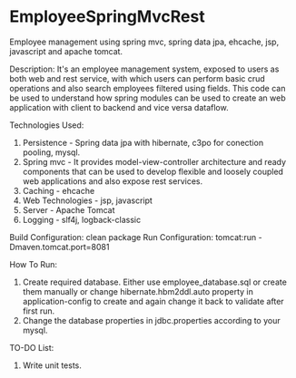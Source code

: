 # EmployeeSpringMvcRest
Employee management using spring mvc, spring data jpa, ehcache, jsp, javascript and apache tomcat.

Description:
It's an employee management system, exposed to users as both web and rest service, with which users can perform basic crud operations and also search employees filtered using fields. This code can be used to understand how spring modules can be used to create an web application with client to backend and vice 
versa dataflow.

Technologies Used:
1. Persistence - Spring data jpa with hibernate, c3po for conection pooling, mysql.
2. Spring mvc - It provides model-view-controller architecture and ready components that can be used to develop flexible and 
loosely coupled web applications and also expose rest services.
3. Caching - ehcache
4. Web Technologies - jsp, javascript
5. Server - Apache Tomcat
6. Logging - slf4j, logback-classic


Build Configuration: clean package
Run Configuration: tomcat:run -Dmaven.tomcat.port=8081

How To Run:
1. Create required database. Either use employee_database.sql or create them manually or change hibernate.hbm2ddl.auto property in application-config to create and again change it back to validate after first run.
2. Change the database properties in jdbc.properties according to your mysql.

TO-DO List: 
1. Write unit tests.
